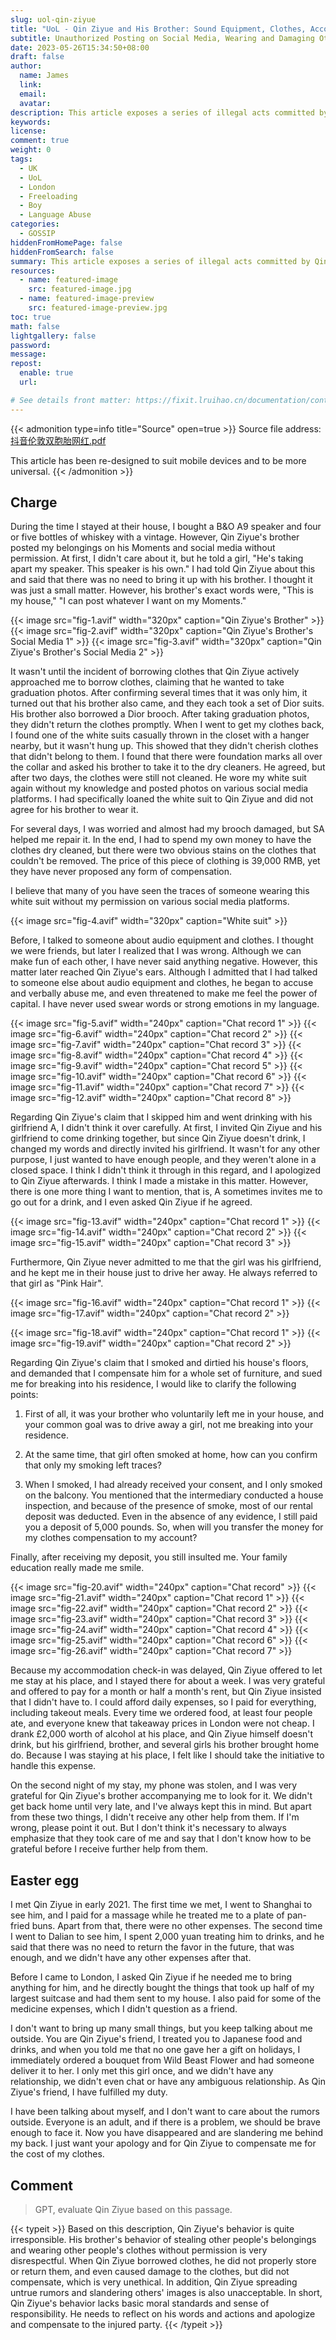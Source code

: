 ```yaml
---
slug: uol-qin-ziyue
title: "UoL - Qin Ziyue and His Brother: Sound Equipment, Clothes, Accommodation, and Friendship"
subtitle: Unauthorized Posting on Social Media, Wearing and Damaging Others' Valuable Items, Failure to Return Them
date: 2023-05-26T15:34:50+08:00
draft: false
author:
  name: James
  link:
  email:
  avatar:
description: This article exposes a series of illegal acts committed by Qin Ziyue's brother and girlfriend, who are friends studying in London. They stole someone else's phone, posted unauthorized content on social media, and wore other people's valuable items without permission. In addition, they failed to return and damaged expensive clothing, but did not offer any form of compensation. The article also calls on victims to protect their property and rights, and not to suffer from illegal acts such as the arbitrary use of items and verbal abuse due to agreement or favoritism.
keywords:
license:
comment: true
weight: 0
tags:
  - UK
  - UoL
  - London
  - Freeloading
  - Boy
  - Language Abuse
categories:
  - GOSSIP
hiddenFromHomePage: false
hiddenFromSearch: false
summary: This article exposes a series of illegal acts committed by Qin Ziyue's brother and girlfriend, who are friends studying in London. They stole someone else's phone, posted unauthorized content on social media, and wore other people's valuable items without permission. In addition, they failed to return and damaged expensive clothing, but did not offer any form of compensation. The article also calls on victims to protect their property and rights, and not to suffer from illegal acts such as the arbitrary use of items and verbal abuse due to agreement or favoritism.
resources:
  - name: featured-image
    src: featured-image.jpg
  - name: featured-image-preview
    src: featured-image-preview.jpg
toc: true
math: false
lightgallery: false
password:
message:
repost:
  enable: true
  url:

# See details front matter: https://fixit.lruihao.cn/documentation/content-management/introduction/#front-matter
---
```


<!--more-->

{{< admonition type=info title="Source" open=true >}}
Source file address: [抖音伦敦双胞胎网红.pdf](https://oss.schoolmelon.com/source/uol-qin-ziyue.pdf)

This article has been re-designed to suit mobile devices and to be more universal.
{{< /admonition >}}

## Charge

During the time I stayed at their house, I bought a B&O A9 speaker and four or five bottles of whiskey with a vintage. However, Qin Ziyue's brother posted my belongings on his Moments and social media without permission. At first, I didn't care about it, but he told a girl, "He's taking apart my speaker. This speaker is his own." I had told Qin Ziyue about this and said that there was no need to bring it up with his brother. I thought it was just a small matter. However, his brother's exact words were, "This is my house," "I can post whatever I want on my Moments."

{{< image src="fig-1.avif" width="320px" caption="Qin Ziyue's Brother" >}}
{{< image src="fig-2.avif" width="320px" caption="Qin Ziyue's Brother's Social Media 1" >}}
{{< image src="fig-3.avif" width="320px" caption="Qin Ziyue's Brother's Social Media 2" >}}

It wasn't until the incident of borrowing clothes that Qin Ziyue actively approached me to borrow clothes, claiming that he wanted to take graduation photos. After confirming several times that it was only him, it turned out that his brother also came, and they each took a set of Dior suits. His brother also borrowed a Dior brooch. After taking graduation photos, they didn't return the clothes promptly. When I went to get my clothes back, I found one of the white suits casually thrown in the closet with a hanger nearby, but it wasn't hung up. This showed that they didn't cherish clothes that didn't belong to them. I found that there were foundation marks all over the collar and asked his brother to take it to the dry cleaners. He agreed, but after two days, the clothes were still not cleaned. He wore my white suit again without my knowledge and posted photos on various social media platforms. I had specifically loaned the white suit to Qin Ziyue and did not agree for his brother to wear it.

For several days, I was worried and almost had my brooch damaged, but SA helped me repair it. In the end, I had to spend my own money to have the clothes dry cleaned, but there were two obvious stains on the clothes that couldn't be removed. The price of this piece of clothing is 39,000 RMB, yet they have never proposed any form of compensation.

I believe that many of you have seen the traces of someone wearing this white suit without my permission on various social media platforms.

{{< image src="fig-4.avif" width="320px" caption="White suit" >}}

Before, I talked to someone about audio equipment and clothes. I thought we were friends, but later I realized that I was wrong. Although we can make fun of each other, I have never said anything negative. However, this matter later reached Qin Ziyue's ears. Although I admitted that I had talked to someone else about audio equipment and clothes, he began to accuse and verbally abuse me, and even threatened to make me feel the power of capital. I have never used swear words or strong emotions in my language.

{{< image src="fig-5.avif" width="240px" caption="Chat record 1" >}}
{{< image src="fig-6.avif" width="240px" caption="Chat record 2" >}}
{{< image src="fig-7.avif" width="240px" caption="Chat record 3" >}}
{{< image src="fig-8.avif" width="240px" caption="Chat record 4" >}}
{{< image src="fig-9.avif" width="240px" caption="Chat record 5" >}}
{{< image src="fig-10.avif" width="240px" caption="Chat record 6" >}}
{{< image src="fig-11.avif" width="240px" caption="Chat record 7" >}}
{{< image src="fig-12.avif" width="240px" caption="Chat record 8" >}}

Regarding Qin Ziyue's claim that I skipped him and went drinking with his girlfriend A, I didn't think it over carefully. At first, I invited Qin Ziyue and his girlfriend to come drinking together, but since Qin Ziyue doesn't drink, I changed my words and directly invited his girlfriend. It wasn't for any other purpose, I just wanted to have enough people, and they weren't alone in a closed space. I think I didn't think it through in this regard, and I apologized to Qin Ziyue afterwards. I think I made a mistake in this matter. However, there is one more thing I want to mention, that is, A sometimes invites me to go out for a drink, and I even asked Qin Ziyue if he agreed.

{{< image src="fig-13.avif" width="240px" caption="Chat record 1" >}}
{{< image src="fig-14.avif" width="240px" caption="Chat record 2" >}}
{{< image src="fig-15.avif" width="240px" caption="Chat record 3" >}}

Furthermore, Qin Ziyue never admitted to me that the girl was his girlfriend, and he kept me in their house just to drive her away. He always referred to that girl as "Pink Hair".

{{< image src="fig-16.avif" width="240px" caption="Chat record 1" >}}
{{< image src="fig-17.avif" width="240px" caption="Chat record 2" >}}

{{< image src="fig-18.avif" width="240px" caption="Chat record 1" >}}
{{< image src="fig-19.avif" width="240px" caption="Chat record 2" >}}

Regarding Qin Ziyue's claim that I smoked and dirtied his house's floors, and demanded that I compensate him for a whole set of furniture, and sued me for breaking into his residence, I would like to clarify the following points:

1. First of all, it was your brother who voluntarily left me in your house, and your common goal was to drive away a girl, not me breaking into your residence.

2. At the same time, that girl often smoked at home, how can you confirm that only my smoking left traces?

3. When I smoked, I had already received your consent, and I only smoked on the balcony. You mentioned that the intermediary conducted a house inspection, and because of the presence of smoke, most of our rental deposit was deducted. Even in the absence of any evidence, I still paid you a deposit of 5,000 pounds. So, when will you transfer the money for my clothes compensation to my account?

Finally, after receiving my deposit, you still insulted me. Your family education really made me smile.

{{< image src="fig-20.avif" width="240px" caption="Chat record" >}}
{{< image src="fig-21.avif" width="240px" caption="Chat record 1" >}}
{{< image src="fig-22.avif" width="240px" caption="Chat record 2" >}}
{{< image src="fig-23.avif" width="240px" caption="Chat record 3" >}}
{{< image src="fig-24.avif" width="240px" caption="Chat record 4" >}}
{{< image src="fig-25.avif" width="240px" caption="Chat record 6" >}}
{{< image src="fig-26.avif" width="240px" caption="Chat record 7" >}}

Because my accommodation check-in was delayed, Qin Ziyue offered to let me stay at his place, and I stayed there for about a week. I was very grateful and offered to pay for a month or half a month's rent, but Qin Ziyue insisted that I didn't have to. I could afford daily expenses, so I paid for everything, including takeout meals. Every time we ordered food, at least four people ate, and everyone knew that takeaway prices in London were not cheap. I drank £2,000 worth of alcohol at his place, and Qin Ziyue himself doesn't drink, but his girlfriend, brother, and several girls his brother brought home do. Because I was staying at his place, I felt like I should take the initiative to handle this expense.

On the second night of my stay, my phone was stolen, and I was very grateful for Qin Ziyue's brother accompanying me to look for it. We didn't get back home until very late, and I've always kept this in mind. But apart from these two things, I didn't receive any other help from them. If I'm wrong, please point it out. But I don't think it's necessary to always emphasize that they took care of me and say that I don't know how to be grateful before I receive further help from them.

## Easter egg

I met Qin Ziyue in early 2021. The first time we met, I went to Shanghai to see him, and I paid for a massage while he treated me to a plate of pan-fried buns. Apart from that, there were no other expenses. The second time I went to Dalian to see him, I spent 2,000 yuan treating him to drinks, and he said that there was no need to return the favor in the future, that was enough, and we didn't have any other expenses after that.

Before I came to London, I asked Qin Ziyue if he needed me to bring anything for him, and he directly bought the things that took up half of my largest suitcase and had them sent to my house. I also paid for some of the medicine expenses, which I didn't question as a friend.

I don't want to bring up many small things, but you keep talking about me outside. You are Qin Ziyue's friend, I treated you to Japanese food and drinks, and when you told me that no one gave her a gift on holidays, I immediately ordered a bouquet from Wild Beast Flower and had someone deliver it to her. I only met this girl once, and we didn't have any relationship, we didn't even chat or have any ambiguous relationship. As Qin Ziyue's friend, I have fulfilled my duty.

I have been talking about myself, and I don't want to care about the rumors outside. Everyone is an adult, and if there is a problem, we should be brave enough to face it. Now you have disappeared and are slandering me behind my back. I just want your apology and for Qin Ziyue to compensate me for the cost of my clothes.

## Comment

> GPT, evaluate Qin Ziyue based on this passage.

{{< typeit >}}
Based on this description, Qin Ziyue's behavior is quite irresponsible. His brother's behavior of stealing other people's belongings and wearing other people's clothes without permission is very disrespectful. When Qin Ziyue borrowed clothes, he did not properly store or return them, and even caused damage to the clothes, but did not compensate, which is very unethical. In addition, Qin Ziyue spreading untrue rumors and slandering others' images is also unacceptable. In short, Qin Ziyue's behavior lacks basic moral standards and sense of responsibility. He needs to reflect on his words and actions and apologize and compensate to the injured party.
{{< /typeit >}}